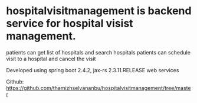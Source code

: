# hospitalvisitmanagement is backend service for hospital visist management.
patients can get list of hospitals and search hospitals
patients can schedule visit to a hospital and cancel the visit

Developed using spring boot 2.4.2, jax-rs 2.3.11.RELEASE web services

Github: https://github.com/thamizhselvananbu/hospitalvisitmanagement/tree/master


